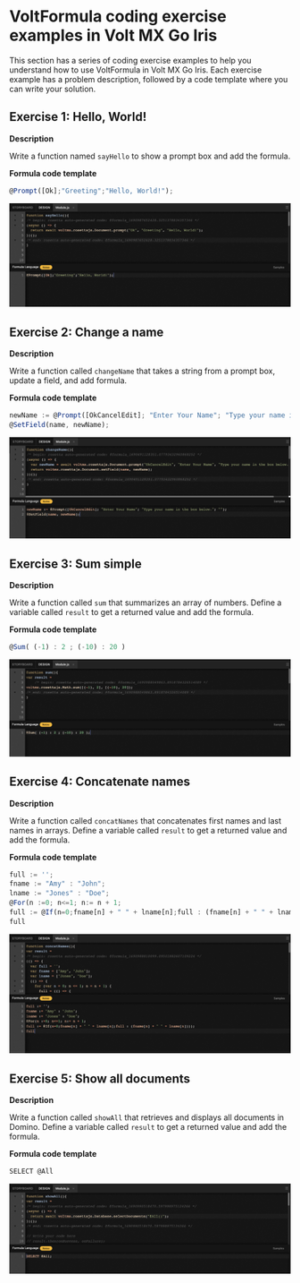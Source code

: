 # VoltFormula coding exercise examples in Volt MX Go Iris

This section has a series of coding exercise examples to help you understand how to use VoltFormula in Volt MX Go Iris. Each exercise example has a problem description, followed by a code template where you can write your solution.

## Exercise 1: Hello, World!

**Description**

Write a function named `sayHello` to show a prompt box and add the formula.

**Formula code template**

```js
@Prompt([Ok];"Greeting";"Hello, World!");
```

![Hello World exercise](../assets/images/vfhelloworld.png)


## Exercise 2: Change a name

**Description**

Write a function called `changeName` that takes a string from a prompt box, update a field, and add formula.

**Formula code template**

```js
newName := @Prompt([OkCancelEdit]; "Enter Your Name"; "Type your name in the box below."; "");
@SetField(name, newName);
```

![Change a name exercise](../assets/images/vfchangename.png)


## Exercise 3: Sum simple

**Description**

Write a function called `sum` that summarizes an array of numbers. Define a variable called `result` to get a returned value and add the formula.

**Formula code template**

```js
@Sum( (-1) : 2 ; (-10) : 20 )
```

![Sum simple exercise](../assets/images/vfsumsimple.png)


## Exercise 4: Concatenate names

**Description**

Write a function called `concatNames` that concatenates first names and last names in arrays. Define a variable called `result` to get a returned value and add the formula.

**Formula code template**

```js
full := '';
fname := "Amy" : "John";
lname := "Jones" : "Doe";
@For(n :=0; n<=1; n:= n + 1;
full := @If(n=0;fname[n] + " " + lname[n];full : (fname[n] + " " + lname[n])));
full
```

![Concatenate names exercise](../assets/images/vfconcatnames.png)


## Exercise 5: Show all documents

**Description**

Write a function called `showAll` that retrieves and displays all documents in Domino. Define a variable called `result` to get a returned value and add the formula.

**Formula code template**

```js
SELECT @All
```

![Show all documents exercise](../assets/images/vfshowall.png)


